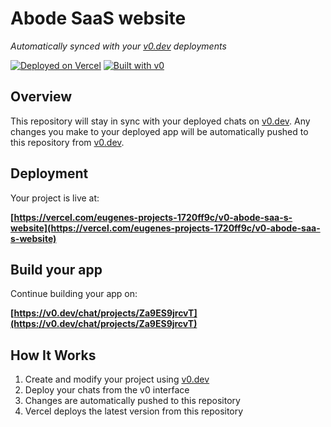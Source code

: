 # Abode SaaS website

*Automatically synced with your [v0.dev](https://v0.dev) deployments*

[![Deployed on Vercel](https://img.shields.io/badge/Deployed%20on-Vercel-black?style=for-the-badge&logo=vercel)](https://vercel.com/eugenes-projects-1720ff9c/v0-abode-saa-s-website)
[![Built with v0](https://img.shields.io/badge/Built%20with-v0.dev-black?style=for-the-badge)](https://v0.dev/chat/projects/Za9ES9jrcvT)

## Overview

This repository will stay in sync with your deployed chats on [v0.dev](https://v0.dev).
Any changes you make to your deployed app will be automatically pushed to this repository from [v0.dev](https://v0.dev).

## Deployment

Your project is live at:

**[https://vercel.com/eugenes-projects-1720ff9c/v0-abode-saa-s-website](https://vercel.com/eugenes-projects-1720ff9c/v0-abode-saa-s-website)**

## Build your app

Continue building your app on:

**[https://v0.dev/chat/projects/Za9ES9jrcvT](https://v0.dev/chat/projects/Za9ES9jrcvT)**

## How It Works

1. Create and modify your project using [v0.dev](https://v0.dev)
2. Deploy your chats from the v0 interface
3. Changes are automatically pushed to this repository
4. Vercel deploys the latest version from this repository